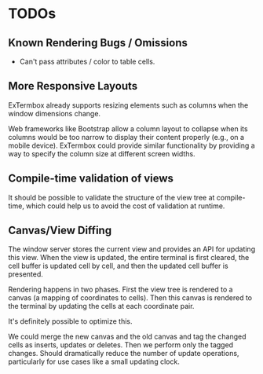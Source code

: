 # TODOs

## Known Rendering Bugs / Omissions

* Can't pass attributes / color to table cells.

## More Responsive Layouts

ExTermbox already supports resizing elements such as columns when the window
dimensions change.

Web frameworks like Bootstrap allow a column layout to collapse when its columns
would be too narrow to display their content properly (e.g., on a mobile
device). ExTermbox could provide similar functionality by providing a way to
specify the column size at different screen widths.

## Compile-time validation of views

It should be possible to validate the structure of the view tree at
compile-time, which could help us to avoid the cost of validation at runtime.

## Canvas/View Diffing

The window server stores the current view and provides an API for updating this
view. When the view is updated, the entire terminal is first cleared, the cell
buffer is updated cell by cell, and then the updated cell buffer is presented.

Rendering happens in two phases. First the view tree is rendered to a canvas (a
mapping of coordinates to cells). Then this canvas is rendered to the terminal by
updating the cells at each coordinate pair.

It's definitely possible to optimize this.

We could merge the new canvas and the old canvas and tag the changed cells as
inserts, updates or deletes. Then we perform only the tagged changes. Should
dramatically reduce the number of update operations, particularly for use cases
like a small updating clock.
